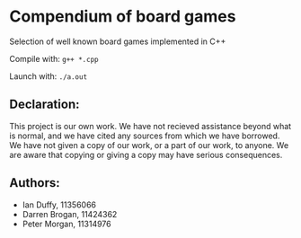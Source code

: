 Compendium of board games
=========================

Selection of well known board games implemented in C++

Compile with:
```g++ *.cpp```

Launch with:
```./a.out```


Declaration:
------------
This project is our own work. We have not recieved assistance beyond what is
normal, and we have cited any sources from which we have borrowed. We have
not given a copy of our work, or a part of our work, to anyone. We are aware
that copying or giving a copy may have serious consequences.

Authors:
---------

 - Ian Duffy, 11356066
 - Darren Brogan, 11424362
 - Peter Morgan, 11314976

